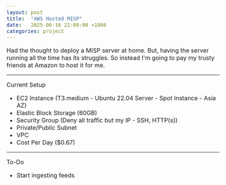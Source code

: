 ```yaml
---
layout: post
title:  "AWS Hosted MISP"
date:   2025-06-16 21:00:00 +1000
categories: project
---
```


<style>
  body { font-size: 16px; }
  body {font-family: 'Inter', sans-serif}
  h1 { font-size: 19px !important; }
  h2 { font-size: 17px !important; }
  h3 { font-size: 15px !important; }
</style>

Had the thought to deploy a MISP server at home. But, having the server running all the time has its struggles. So instead I'm going to pay my trusty friends at Amazon to host it for me.

---

Current Setup
- EC2 Instance (T3.medium - Ubuntu 22.04 Server - Spot Instance - Asia AZ)
- Elastic Block Storage (60GB)
- Security Group (Deny all traffic but my IP - SSH, HTTP(s))
- Private/Public Subnet
- VPC
- Cost Per Day ($0.67)

---

To-Do
- Start ingesting feeds